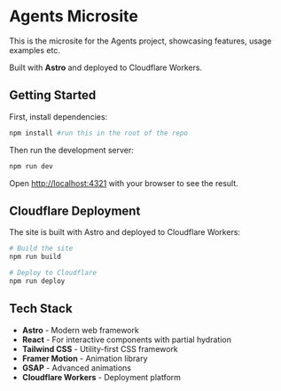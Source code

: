 # Agents Microsite

This is the microsite for the Agents project, showcasing features, usage examples etc.

Built with **Astro** and deployed to Cloudflare Workers.

## Getting Started

First, install dependencies:

```bash
npm install #run this in the root of the repo
```

Then run the development server:

```bash
npm run dev
```

Open [http://localhost:4321](http://localhost:4321) with your browser to see the result.

## Cloudflare Deployment

The site is built with Astro and deployed to Cloudflare Workers:

```bash
# Build the site
npm run build

# Deploy to Cloudflare
npm run deploy
```

## Tech Stack

- **Astro** - Modern web framework
- **React** - For interactive components with partial hydration
- **Tailwind CSS** - Utility-first CSS framework
- **Framer Motion** - Animation library
- **GSAP** - Advanced animations
- **Cloudflare Workers** - Deployment platform
